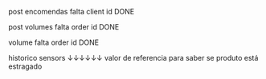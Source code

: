 post encomendas
    falta client id DONE

post volumes
    falta order id DONE

volume
    falta order id DONE

historico sensors ↓↓↓↓↓↓
valor de referencia para saber se produto está estragado
    
